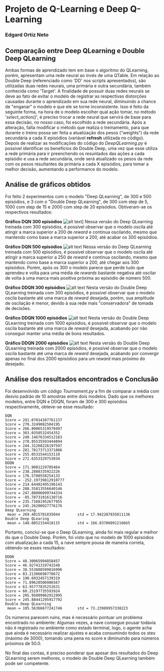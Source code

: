 # Projeto de Q-Learning e Deep Q-Learning
### Edgard Ortiz Neto
## Comparação entre Deep QLearning e Double Deep QLearning
Ambas formas de aprendizado tem em base o algoritmo do QLearning, porém, apresentam uma rede neural ao invés de uma QTable. Em relação ao Double Deep (referenciado como 'DD' nos scripts apresentados), são utilizadas duas redes neurais, uma primária e outra secundária, também conhecida como 'Target'. A finalidade de possuir duas redes neurais se deve ao fato de evitar o modelo de registrar as respectivas distorções causadas durante o aprendizado em sua rede neural, diminuindo a chance de "enganar" o modelo e que ele se torne inconsistente. Isso é feito da seguinte forma, na hora de o modelo escolher qual ação tomar, no método '*select_action()*', é preciso trocar a rede neural que servirá de base para essa decisão, no nosso caso, foi escolhido a rede secundária. Após a alteração, falta modificar o método que realiza o treinamento, para que durante o treino possa ser feita a atualização dos pesos ("weights") da rede secundária a cada X episódios (variável **refresh** utilizada no código). Depois de realizar as modificações do código do *DeepQLearning.py* é possível identificar os benefícios do Double Deep, uma vez que esse utiliza a rede primária para ir preenchendo os resuntados das ações a cada episódio e usa a rede secundária, onde será atualizado os pesos da rede com os pesos resultantes da primária a cada X episódios, para tomar a melhor decisão, aumentando a performance do modelo.
## Análise de gráficos obtidos
Foi feito 2 experimentos com o modelo "Deep QLearning", de 300 e 500 episódios, e 3 com o "Double Deep QLearning", de 300 com step de 5, 1000 com step de 15 e 2000 com step de 20 episódios. Obtiveram-se os respectivos resultados:
<br>

**Gráfico DQN 300 episódios**
![alt text](https://github.com/Edortizneto/DDQN/blob/main/imgs/DQN300.jpg?raw=true)]
Nessa versão do Deep QLearning treinada com 300 episódios, é possível observar que o modelo oscila até atingir a marca superior a 200 de *reward* e continua oscilando, mesmo que mantendo como base a marca superior a 200, até acabar os 300 episódios.
<br>

**Gráfico DQN 500 episódios**
![alt text](https://github.com/Edortizneto/DDQN/blob/main/imgs/DQN500.jpg?raw=true)
Nessa versão do Deep QLearning treinada com 500 episódios, é possível observar que o modelo oscila até atingir a marca superior a 250 de *reward* e continua oscilando, mesmo que mantendo como base a marca superior a 200, até chegar aos 300 episódios. Porém, após os 300 o modelo parece que perde tudo que aprendeu e volta para uma média de *rewards* bastante negativa até oscilar de volta à uma marca mais positiva próxima ao episódio de número 500. 
<br>

**Gráfico DDQN 300 episódios**
![alt text](https://github.com/Edortizneto/DDQN/blob/main/imgs/DDQN300.jpg?raw=true)
Nesta versão do Double Deep QLearning treinada com 300 episódios, é possível observar que o modelo oscila bastante até uma marca de *reward* desejada, porém, sua amplitude de oscilação é menor, devido à sua rede mais "conservadora" de tomada de decisões.
<br>

**Gráfico DDQN 1000 episódios**
![alt text](https://github.com/Edortizneto/DDQN/blob/main/imgs/DDQN1000.jpg?raw=true)
Nesta versão do Double Deep QLearning treinada com 1000 episódios, é possível observar que o modelo oscila bastante até uma marca de *reward* desejada, acabando por não conseguir manter uma média de bons resultados.
<br>

**Gráfico DDQN 2000 episódios**
![alt text](https://github.com/Edortizneto/DDQN/blob/main/imgs/DDQN2000.jpg?raw=true)
Nesta versão do Double Deep QLearning treinada com 2000 episódios, é possível observar que o modelo oscila bastante até uma marca de *reward* desejada, acabando por convergir apenas no final dos 2000 episódios para um *reward* mais próximo do desejado.

## Análise dos resultados encontrados e Conclusão
Foi desenvolvido um código *Tournament.py* a fim de comparar a média com desvio padrão de 10 amostras entre dois modelos. Dado que os melhores modelos, entre DQN e DDQN, foram de 300 e 300 episódios respectivamente, obteve-se esse resultado:
```
DQN
Score = 281.07014107761137
Score = 270.3249082504195
Score = 266.80065319570497
Score = 303.0350532454352
Score = 240.14676334512183
Score = 278.85535593444894
Score = 244.31268226197597
Score = 281.78173713371086
Score = 255.0531544153119
Score = 272.6353329753034
DDQN
Score = 171.9081229705464
Score = 238.2888335922226
Score = 176.5780558254133
Score = -252.19739812910777
Score = 214.64482495196143
Score = 288.55813556640146
Score = 247.88006099744334
Score = -85.78731016130716
Score = 235.71681952677955
Score = 245.26200927776176
Deep QLearning 
 mean = 269.4015781835044        std = 17.942287835811136
Double Deep QLearing
 mean = 148.0852154418115        std = 166.03706091216665
```
Portanto, conclui-se que o Deep QLearning, ainda foi mais regular e melhor do que o Double Deep.
Porém, foi visto que no modelo de 1000 episódios com atualização a cada 15, a nave sempre pousa de maneira correta, obtendo-se esses resultados:
```
DDQN
Score = 48.30065994858457
Score = 46.92741319741548
Score = 38.553808509816996
Score = 83.21306698778672
Score = 190.6932457139319
Score = 71.89620506986567
Score = 63.95777835252631
Score = 60.25197735593924
Score = 205.95809962912995
Score = 245.88441295917792        
Double Deep QLearning 
 mean = 105.56366677241746       std = 73.23989957338223
```
Os números parecem ruins, mas é necessário pontuar um problema encontrado no ambiente: Algumas vezes, a nave consegue pousar todavia não é registrado no ambiente como estado terminal, logo, o agente acha que ainda é necessário realizar ajustes e acaba consumindo todos os stes (máximo de 3000), tomando uma pena no score e diminuindo para números próximos de 50.0.


No final das contas, é preciso ponderar que apesar dos resultados do Deep QLearning serem melhores, o modelo de Double Deep QLearning também pode ser competente.